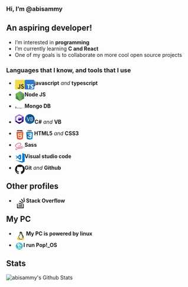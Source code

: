 ### Hi, I’m **@abisammy**

## An aspiring developer!

-   I’m interested in **programming**
-   I’m currently learning **C and React**
-   One of my goals is to collaborate on more cool open source projects

### Languages that I know, and tools that I use

-   <img align="left" alt="javascript" width="26px" src="images/javascript.png" /><img align="left" alt="typescript" width="26px" src="images/typescipt.png" />**javascript** _and_ **typescript**
-   <img align="left" alt="Node JS" width="26px" src="images/nodejs.png" /> **Node JS**
-   <img align="left" alt="Mongo DB" width="26px" src="images/mongodb.png" /> **Mongo DB**
-   <img  alt="C Sharp" height="26px" src="images/csharp.png" /> <img  alt="Visual Basic" height="26px" src="images/vbdotnet.png" />**C#** _and_ **VB**

-   <img align="left" alt="HTML5" width="26px" src="images/html.png" /><img align="left" alt="CSS3" width="26px" src="images/css.png" />**HTML5** _and_ **CSS3**
-   <img align="left" alt="Sass" width="26px" src="images/sass.png" /> **Sass**
-   <img align="left" alt="Visual Studio Code" width="26px" src="images/visual-studio-code.png" /> **Visual studio code**
-   [<img align="left" alt="Github" width="26px" src="images/github.png" />][github] **Git** _and_ **Github**

## Other profiles

-   [<img src="images/stackoverflow.png" align="left" height="30" />][stackoverflow] **Stack Overflow**

## My PC

-   **My PC is powered by linux** <img align="left" src="images/linux.png"/>

-   **I run Pop!\_OS** [<img align="left" src="images/pop.png" height=23 />][pop]

## Stats

<img align="left" alt="abisammy's Github Stats" src="https://github-readme-stats.vercel.app/api?username=abisammy&show_icons=true&hide_border=true" />

[github]: https://github.com/abisammy
[pop]: https://pop.system76.com/
[stackoverflow]: https://stackoverflow.com/users/14965364/abisammy
